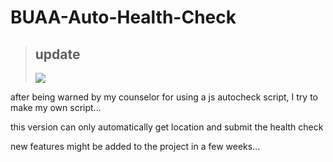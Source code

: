 # BUAA-Auto-Health-Check

> ## update
>
> ![](https://wnico-images.oss-cn-beijing.aliyuncs.com/img/20221209132440.png)

after being warned by my counselor for using a js autocheck script, I try to make my own script...

this version can only automatically get location and submit the health check

new features might be added to the project in a few weeks...

